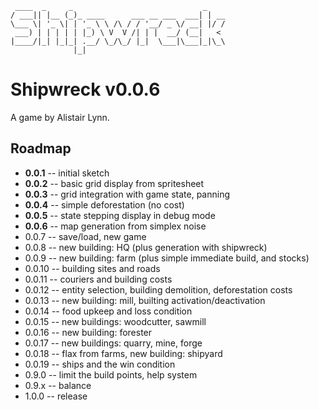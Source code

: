      ____  _     _                             _
    / ___|| |__ (_)_ ____      ___ __ ___  ___| | __
    \___ \| '_ \| | '_ \ \ /\ / / '__/ _ \/ __| |/ /
     ___) | | | | | |_) \ V  V /| | |  __/ (__|   < 
    |____/|_| |_|_| .__/ \_/\_/ |_|  \___|\___|_|\_\
                  |_|

Shipwreck v0.0.6
================

A game by Alistair Lynn.

Roadmap
-------

* **0.0.1** -- initial sketch
* **0.0.2** -- basic grid display from spritesheet
* **0.0.3** -- grid integration with game state, panning
* **0.0.4** -- simple deforestation (no cost)
* **0.0.5** -- state stepping display in debug mode
* **0.0.6** -- map generation from simplex noise
* 0.0.7 -- save/load, new game
* 0.0.8 -- new building: HQ (plus generation with shipwreck)
* 0.0.9 -- new building: farm (plus simple immediate build, and stocks)
* 0.0.10 -- building sites and roads
* 0.0.11 -- couriers and building costs
* 0.0.12 -- entity selection, building demolition, deforestation costs
* 0.0.13 -- new building: mill, builting activation/deactivation
* 0.0.14 -- food upkeep and loss condition
* 0.0.15 -- new buildings: woodcutter, sawmill
* 0.0.16 -- new building: forester
* 0.0.17 -- new buildings: quarry, mine, forge
* 0.0.18 -- flax from farms, new building: shipyard
* 0.0.19 -- ships and the win condition
* 0.9.0 -- limit the build points, help system
* 0.9.x -- balance
* 1.0.0 -- release
